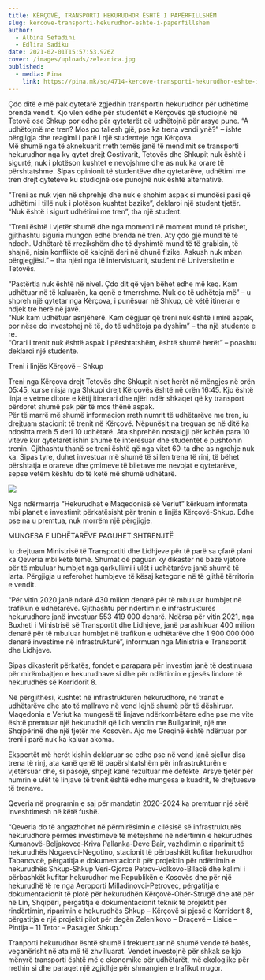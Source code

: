 ```yaml
---
title: KËRÇOVË, TRANSPORTI HEKURUDHOR ËSHTË I PAPËRFILLSHËM
slug: kercove-transporti-hekurudhor-eshte-i-paperfillshem
author:
  - Albina Sefadini
  - Edlira Sadiku
date: 2021-02-01T15:57:53.926Z
cover: /images/uploads/zeleznica.jpg
published:
  - media: Pina
    link: https://pina.mk/sq/4714-kercove-transporti-hekurudhor-eshte-i-paperfillshem/
---
```

Çdo ditë e më pak qytetarë zgjedhin transportin hekurudhor për udhëtime brenda vendit. Kjo vlen edhe për studentët e Кërçovës që studiojnë në Tetovë ose Shkup por edhe për qytetarët që udhëtojnë për arsye pune. “A udhëtojmë me tren? Mos po tallesh gjë, pse ka trena vendi ynë?” – ishte përgjigja dhe reagimi i parë i një studenteje nga Kërçova.\
Më shumë nga të aknekuarit rreth temës janë të mendimit se transporti hekurudhor nga ky qytet drejt Gostivarit, Tetovës dhe Shkupit nuk është i sigurtë, nuk i plotëson kushtet e nevojshme dhe as nuk ka orare të përshtatshme. Sipas opinionit të studentëve dhe qytetarëve, udhëtimi me tren drejt qyteteve ku studiojnë ose punojnë nuk është alternativë.

“Treni as nuk vjen në shprehje dhe nuk e shohim aspak si mundësi pasi që udhëtimi i tillë nuk i plotëson kushtet bazike”, deklaroi një student tjetër.\
“Nuk është i sigurt udhëtimi me tren”, tha një student.

“Treni është i vjetër shumë dhe nga momenti në moment mund të prishet, gjithashtu siguria mungon edhe brenda në tren. Aty çdo gjë mund të të ndodh. Udhëtarë të rrezikshëm dhe të dyshimtë mund të të grabisin, të shajnë, nisin konflikte që kalojnë deri në dhunë fizike. Askush nuk mban përgjegjësi.” – tha njëri nga të intervistuarit, student në Universitetin e Tetovës.

“Pastërtia nuk është në nivel. Çdo dit që vjen bëhet edhe më keq. Kam udhëtuar në të kaluarën, ka qenë e tmerrshme. Nuk do të udhëtoja më” – u shpreh një qytetar nga Kërçova, i punësuar në Shkup, që këtë itinerar e ndjek tre herë në javë.\
“Nuk kam udhëtuar asnjëherë. Kam dëgjuar që treni nuk është i mirë aspak, por nëse do investohej në të, do të udhëtoja pa dyshim” – tha një studente e re.\
“Orari i trenit nuk është aspak i përshtatshëm, është shumë herët” – poashtu deklaroi një studente.

Treni i linjës Kërçovë – Shkup

Treni nga Kërçova drejt Tetovës dhe Shkupit niset herët në mëngjes në orën 05:45, kurse nisja nga Shkupi drejt Kërçovës është në orën 16:45. Kjo është linja e vetme ditore e këtij itinerari dhe njëri ndër shkaqet që ky transport përdoret shumë pak për të mos thënë aspak.\
Për të marrë më shumë informacion rreth numrit të udhëtarëve me tren, iu drejtuam stacionit të trenit në Kërçovë. Nëpunësit na treguan se në ditë ka ndoshta rreth 5 deri 10 udhëtarë. Ata shprehën nostalgji për kohën para 10 viteve kur qytetarët ishin shumë të interesuar dhe studentët e pushtonin trenin. Gjithashtu thanë se treni është që nga vitet 60-ta dhe as ngrohje nuk ka. Sipas tyre, duhet investuar më shumë të sillen trena të rinj, të bëhet përshtatja e orareve dhe çmimeve të biletave me nevojat e qytetarëve, sepse vetëm kështu do të ketë më shumë udhëtarë.

![](/images/uploads/zeleznica-2-300x146.jpg)

Nga ndërmarrja “Hekurudhat e Maqedonisë së Veriut” kërkuam informata mbi planet e investimit përkatësisht për trenin e linjës Kërçovë-Shkup. Edhe pse na u premtua, nuk morrëm një përgjigje.

MUNGESA E UDHËTARËVE PAGUHET SHTRENJTË

Iu drejtuam Ministrisë të Transportiti dhe Lidhjeve për të parë sa çfarë plani ka Qeveria mbi këtë temë. Shumat që paguan ky dikaster në bazë vjetore për të mbuluar humbjet nga qarkullimi i ulët i udhëtarëve janë shumë të larta. Përgjigja u referohet humbjeve të kësaj kategorie në të gjithë tërritorin e vendit.

“Për vitin 2020 janë ndarë 430 milion denarë për të mbuluar humbjet në trafikun e udhëtarëve. Gjithashtu për ndërtimin e infrastrukturës hekurudhore janë investuar 553 419 000 denarë. Ndërsa për vitin 2021, nga Buxheti i Ministrisë së Transportit dhe Lidhjeve, janë parashikuar 400 milion denarë për të mbuluar humbjet në trafikun e udhëtarëve dhe 1 900 000 000 denarë investime në infrastrukturë”, informuan nga Ministria e Transportit dhe Lidhjeve.

Sipas dikasterit përkatës, fondet e parapara për investim janë të destinuara për mirëmbajtjen e hekurudhave si dhe për ndërtimin e pjesës lindore të hekurudhës së Korridorit 8.

Në përgjithësi, kushtet në infrastrukturën hekurudhore, në tranat e udhëtarëve dhe ato të mallrave në vend lejnë shumë për të dëshiruar. Maqedonia e Veriut ka mungesë të linjave ndërkombëtare edhe pse me vite është premtuar një hekurudhë që lidh vendin me Bullgarinë, një me Shqipërinë dhe një tjetër me Kosovën. Ajo me Greqinë është ndërtuar por treni i parë nuk ka kaluar akoma.

Ekspertët më herët kishin deklaruar se edhe pse në vend janë sjellur disa trena të rinj, ata kanë qenë të papërshtatshëm për infrastrukturën e vjetërsuar dhe, si pasojë, shpejt kanë rezultuar me defekte. Arsye tjetër për numrin e ulët të linjave të trenit është edhe mungesa e kuadrit, të drejtuesve të trenave.

Qeveria në programin e saj për mandatin 2020-2024 ka premtuar një sërë inveshtimesh në këtë fushë.

“Qeveria do të angazhohet në përmirësimin e cilësisë së infrastrukturës hekurudhore përmes investimeve të mëtejshme në ndërtimin e hekurudhës Kumanovë-Beljakovce-Kriva Pallanka-Deve Bair, vazhdimin e riparimit të hekurudhës Nogaevci-Negotino, stacionit të përbashkët kufitar hekurudhor Tabanovcë, përgatitja e dokumentacionit për projektin për ndërtimin e hekurudhës Shkup-Shkup Veri-Gjorce Petrov-Volkovo-Bllacë dhe kalimi i përbashkët kufitar hekurudhor me Republikën e Kosovës dhe për një hekurudhë të re nga Aeroporti Milladinovci-Petrovec, përgatitja e dokumentacionit të plotë për hekurudhën Kërçovë-Ohër-Strugë dhe atë për në Lin, Shqipëri, përgatitja e dokumentacionit teknik të projektit për rindërtimin, riparimin e hekurudhës Shkup – Kërçovë si pjesë e Korridorit 8, përgatitja e një projekti pilot për degën Zelenikovo – Draçevë – Lisice – Pintija – 11 Tetor – Pasagjer Shkup.”

Tranporti hekurudhor është shumë i frekuentuar në shumë vende të botës, veçanërisht në ata më të zhvilluarat. Vendet investojnë për shkak se kjo mënyrë transporti është më e ekonomike për udhëtarët, më ekologjike për rrethin si dhe paraqet një zgjidhje për shmangien e trafikut rrugor.